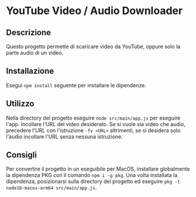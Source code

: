 # YouTube Video / Audio Downloader

## Descrizione
Questo progetto permette di scaricare video da YouTube, oppure solo la parte audio di un video.

## Installazione
Esegui `npm install` seguente per installare le dipendenze.

## Utilizzo
Nella directory del progetto eseguire `node src/main/app.js` per eseguire l'app.
Incollare l'URL del video desiderato. Se si vuole sia video che audio, precedere l'URL con l'istruzione `-fv <URL>` altrimenti, se si desidera solo l'audio incollare l'URL senza nessuna istruzione.

## Consigli
Per convertire il progetto in un eseguibile per MacOS, installare globalmente la dipendenza PKG con il comando `npm i -g pkg`. Una volta installata la dipendenza, posizionarsi sulla directory del progetto ed eseguire `pkg -t node18-macos-arm64 src/main/app.js`.